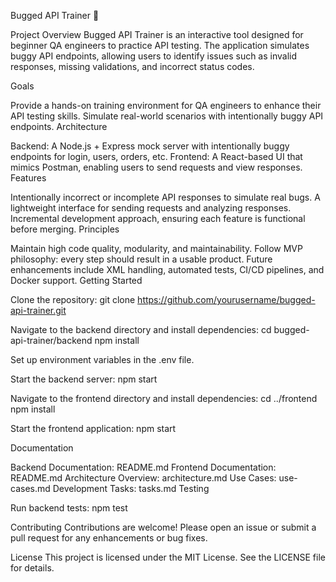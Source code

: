 Bugged API Trainer 🐞

Project Overview
Bugged API Trainer is an interactive tool designed for beginner QA engineers to practice API testing. The application simulates buggy API endpoints, allowing users to identify issues such as invalid responses, missing validations, and incorrect status codes.

Goals

Provide a hands-on training environment for QA engineers to enhance their API testing skills.
Simulate real-world scenarios with intentionally buggy API endpoints.
Architecture

Backend: A Node.js + Express mock server with intentionally buggy endpoints for login, users, orders, etc.
Frontend: A React-based UI that mimics Postman, enabling users to send requests and view responses.
Features

Intentionally incorrect or incomplete API responses to simulate real bugs.
A lightweight interface for sending requests and analyzing responses.
Incremental development approach, ensuring each feature is functional before merging.
Principles

Maintain high code quality, modularity, and maintainability.
Follow MVP philosophy: every step should result in a usable product.
Future enhancements include XML handling, automated tests, CI/CD pipelines, and Docker support.
Getting Started

Clone the repository:
git clone https://github.com/yourusername/bugged-api-trainer.git

Navigate to the backend directory and install dependencies:
cd bugged-api-trainer/backend
npm install

Set up environment variables in the .env file.

Start the backend server:
npm start

Navigate to the frontend directory and install dependencies:
cd ../frontend
npm install

Start the frontend application:
npm start

Documentation

Backend Documentation: README.md
Frontend Documentation: README.md
Architecture Overview: architecture.md
Use Cases: use-cases.md
Development Tasks: tasks.md
Testing

Run backend tests:
npm test

Contributing
Contributions are welcome! Please open an issue or submit a pull request for any enhancements or bug fixes.

License
This project is licensed under the MIT License. See the LICENSE file for details.